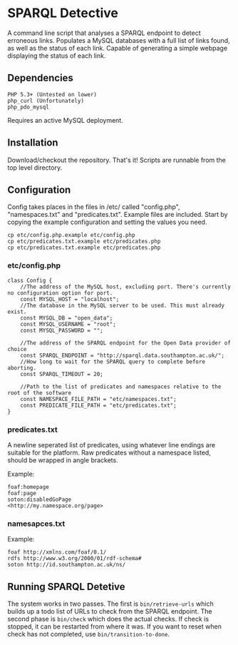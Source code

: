 SPARQL Detective
================

A command line script that analyses a SPARQL endpoint to detect erroneous links. Populates a MySQL databases with a full list of links found, as well as the status of each link. Capable of generating a simple webpage displaying the status of each link.

## Dependencies

```
PHP 5.3+ (Untested on lower)
php_curl (Unfortunately)
php_pdo_mysql
```

Requires an active MySQL deployment.

## Installation

Download/checkout the repository. That's it! Scripts are runnable from the top level directory.

## Configuration

Config takes places in the files in /etc/ called "config.php", "namespaces.txt" and "predicates.txt". Example files are included. Start by copying the example configuration and setting the values you need.

```
cp etc/config.php.example etc/config.php
cp etc/predicates.txt.example etc/predicates.php
cp etc/predicates.txt.example etc/predicates.php
```

### etc/config.php
```
class Config {
    //The address of the MySQL host, excluding port. There's currently no configuration option for port.
    const MYSQL_HOST = "localhost";
    //The database in the MySQL server to be used. This must already exist.
    const MYSQL_DB = "open_data";
    const MYSQL_USERNAME = "root";
    const MYSQL_PASSWORD = "";

    //The address of the SPARQL endpoint for the Open Data provider of choice
    const SPARQL_ENDPOINT = "http://sparql.data.southampton.ac.uk/";
    //How long to wait for the SPARQL query to complete before aborting.
    const SPARQL_TIMEOUT = 20;

    //Path to the list of predicates and namespaces relative to the root of the software
    const NAMESPACE_FILE_PATH = "etc/namespaces.txt";
    const PREDICATE_FILE_PATH = "etc/predicates.txt";
}
```

### predicates.txt

A newline seperated list of predicates, using whatever line endings are suitable for the platform. Raw predicates without a namespace listed, should be wrapped in angle brackets.

Example:
```
foaf:homepage
foaf:page
soton:disabledGoPage
<http://my.namespace.org/page>
```

### namesapces.txt

Example:
```
foaf http://xmlns.com/foaf/0.1/
rdfs http://www.w3.org/2000/01/rdf-schema#
soton http://id.southampton.ac.uk/ns/
```

## Running SPARQL Detetive

The system works in two passes. The first is ``bin/retrieve-urls`` which builds up a todo list of URLs to check from the SPARQL endpoint. The second phase is ``bin/check`` which does the actual checks. If check is stopped, it can be restarted from where it was. If you want to reset when check has not completed, use ``bin/transition-to-done``.

